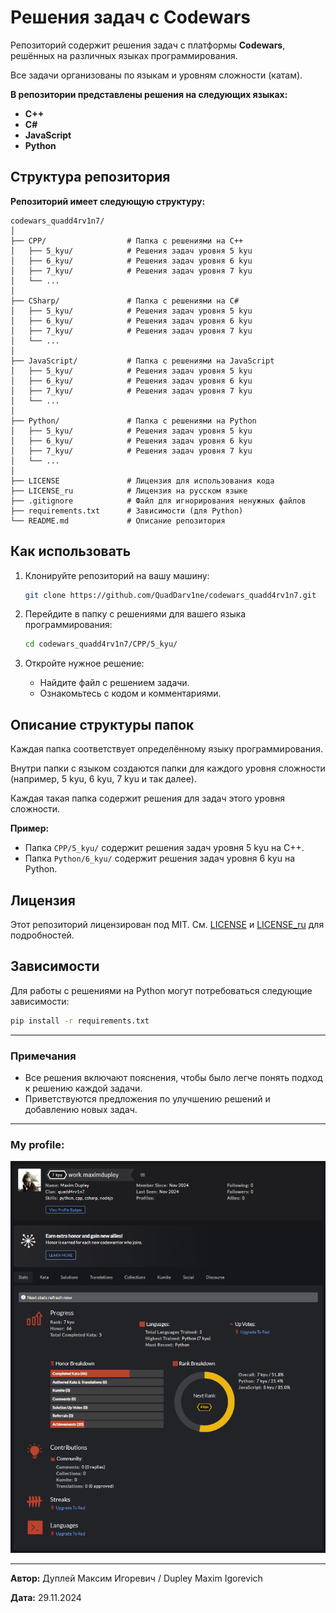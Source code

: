 # Решения задач с Codewars

Репозиторий содержит решения задач с платформы **Codewars**, решённых на различных языках программирования.

Все задачи организованы по языкам и уровням сложности (катам).

**В репозитории представлены решения на следующих языках:**

- **C++**
- **C#**
- **JavaScript**
- **Python**

## Структура репозитория

**Репозиторий имеет следующую структуру:**

```
codewars_quadd4rv1n7/
│
├── CPP/                  # Папка с решениями на C++
│   ├── 5_kyu/            # Решения задач уровня 5 kyu
│   ├── 6_kyu/            # Решения задач уровня 6 kyu
│   ├── 7_kyu/            # Решения задач уровня 7 kyu
│   └── ...
│
├── CSharp/               # Папка с решениями на C#
│   ├── 5_kyu/            # Решения задач уровня 5 kyu
│   ├── 6_kyu/            # Решения задач уровня 6 kyu
│   ├── 7_kyu/            # Решения задач уровня 7 kyu
│   └── ...
│
├── JavaScript/           # Папка с решениями на JavaScript
│   ├── 5_kyu/            # Решения задач уровня 5 kyu
│   ├── 6_kyu/            # Решения задач уровня 6 kyu
│   ├── 7_kyu/            # Решения задач уровня 7 kyu
│   └── ...
│
├── Python/               # Папка с решениями на Python
│   ├── 5_kyu/            # Решения задач уровня 5 kyu
│   ├── 6_kyu/            # Решения задач уровня 6 kyu
│   ├── 7_kyu/            # Решения задач уровня 7 kyu
│   └── ...
│
├── LICENSE               # Лицензия для использования кода
├── LICENSE_ru            # Лицензия на русском языке
├── .gitignore            # Файл для игнорирования ненужных файлов
├── requirements.txt      # Зависимости (для Python)
└── README.md             # Описание репозитория
```

## Как использовать

1. Клонируйте репозиторий на вашу машину:
   ```bash
   git clone https://github.com/QuadDarv1ne/codewars_quadd4rv1n7.git
   ```

2. Перейдите в папку с решениями для вашего языка программирования:
   ```bash
   cd codewars_quadd4rv1n7/CPP/5_kyu/
   ```

3. Откройте нужное решение:
   - Найдите файл с решением задачи.
   - Ознакомьтесь с кодом и комментариями.

## Описание структуры папок

Каждая папка соответствует определённому языку программирования.

Внутри папки с языком создаются папки для каждого уровня сложности (например, 5 kyu, 6 kyu, 7 kyu и так далее).

Каждая такая папка содержит решения для задач этого уровня сложности.

**Пример:**

- Папка `CPP/5_kyu/` содержит решения задач уровня 5 kyu на C++.
- Папка `Python/6_kyu/` содержит решения задач уровня 6 kyu на Python.

## Лицензия

Этот репозиторий лицензирован под MIT. См. [LICENSE](LICENSE) и [LICENSE_ru](LICENSE_ru) для подробностей.

## Зависимости

Для работы с решениями на Python могут потребоваться следующие зависимости:

```bash
pip install -r requirements.txt
```

---

### Примечания

- Все решения включают пояснения, чтобы было легче понять подход к решению каждой задачи.
- Приветствуются предложения по улучшению решений и добавлению новых задач.

---

### My profile:

![profile](quadd4rv1n7_profile.png)

---

**Автор:** Дуплей Максим Игоревич / Dupley Maxim Igorevich

**Дата:** 29.11.2024
